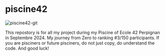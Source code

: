 # piscine42
![piscine42-git](https://github.com/user-attachments/assets/dc60b9af-ecc0-4c84-8eab-0c083b649bce)

This repostory is for all my project during my Piscine of Ecole 42 Perpignan in Septembre 2024.
My journey from Zero to ranking #3/150 participants.
If you are pisciners or future pisciners, do not just copy, do understand the code.
And good luck!
